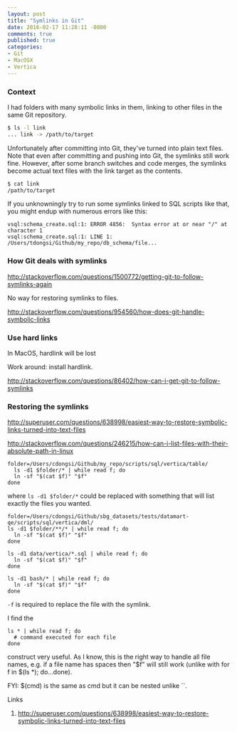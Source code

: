 ```yaml
---
layout: post
title: "Symlinks in Git"
date: 2016-02-17 11:28:11 -0800
comments: true
published: true
categories: 
- Git
- MacOSX
- Vertica
---
```


### Context

I had folders with many symbolic links in them, linking to other files in the same Git repository.

``` bash Before
$ ls -l link
... link -> /path/to/target
```

Unfortunately after committing into Git, they've turned into plain text files. 
Note that even after committing and pushing into Git, the symlinks still work fine. 
However, after some branch switches and code merges, the symlinks become actual text files with the link target as the contents.

``` bash After
$ cat link
/path/to/target
```

If you unknowningly try to run some symlinks linked to SQL scripts like that, you might endup with numerous errors like this: 

``` plain
vsql:schema_create.sql:1: ERROR 4856:  Syntax error at or near "/" at character 1
vsql:schema_create.sql:1: LINE 1: /Users/tdongsi/Github/my_repo/db_schema/file...
``` 

### How Git deals with symlinks

http://stackoverflow.com/questions/1500772/getting-git-to-follow-symlinks-again

No way for restoring symlinks to files.

http://stackoverflow.com/questions/954560/how-does-git-handle-symbolic-links

### Use hard links

In MacOS, hardlink will be lost

Work around: install hardlink.

http://stackoverflow.com/questions/86402/how-can-i-get-git-to-follow-symlinks



### Restoring the symlinks

http://superuser.com/questions/638998/easiest-way-to-restore-symbolic-links-turned-into-text-files

http://stackoverflow.com/questions/246215/how-can-i-list-files-with-their-absolute-path-in-linux


```
folder=/Users/cdongsi/Github/my_repo/scripts/sql/vertica/table/
  ls -d1 $folder/* | while read f; do
  ln -sf "$(cat $f)" "$f"
done
```

where `ls -d1 $folder/*` could be replaced with something that will list exactly the files you wanted.

``` plain Include subfolders
folder=/Users/cdongsi/Github/sbg_datasets/tests/datamart-qe/scripts/sql/vertica/dml/
ls -d1 $folder/**/* | while read f; do
  ln -sf "$(cat $f)" "$f"
done
```

```
ls -d1 data/vertica/*.sql | while read f; do
  ln -sf "$(cat $f)" "$f"
done

ls -d1 bash/* | while read f; do
  ln -sf "$(cat $f)" "$f"
done
```


`-f` is required to replace the file with the symlink.

I find the

```
ls * | while read f; do
  # command executed for each file
done
```

construct very useful. As I know, this is the right way to handle all file names, e.g. if a file name has spaces then "$f" will still work (unlike with for f in $(ls *); do...done).

FYI: $(cmd) is the same as cmd but it can be nested unlike ``.


Links

1. http://superuser.com/questions/638998/easiest-way-to-restore-symbolic-links-turned-into-text-files
